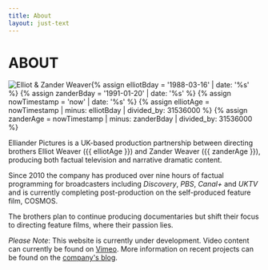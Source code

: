 ```yaml
---
title: About
layout: just-text
---
```

# ABOUT

<img src= "./elliot_zander.jpg" alt="Elliot &amp; Zander Weaver" style="max-width: 400px; float: left"/>

{% assign elliotBday = '1988-03-16' | date: '%s' %}
{% assign zanderBday = '1991-01-20' | date: '%s' %}
{% assign nowTimestamp = 'now' | date: '%s' %}
{% assign elliotAge = nowTimestamp | minus: elliotBday | divided_by: 31536000 %}
{% assign zanderAge = nowTimestamp | minus: zanderBday | divided_by: 31536000 %}

Elliander Pictures is a UK-based production partnership between directing brothers Elliot Weaver ({{ elliotAge }}) and Zander Weaver ({{ zanderAge }}), producing both factual television and narrative dramatic content.

Since 2010 the company has produced over nine hours of factual programming for broadcasters including *Discovery*, *PBS*, *Canal+* and *UKTV* and is currently completing post-production on the self-produced feature film, COSMOS.

The brothers plan to continue producing documentaries but shift their focus to directing feature films, where their passion lies.

*Please Note*: This website is currently under development. Video content can currently be found on <a href= "https://vimeo.com/ellianderpics" target="_blank">Vimeo</a>. More information on recent projects can be found on the <a href= "https://reeldealfilmschool.wordpress.com/projects/" target="_blank">company's blog</a>.

